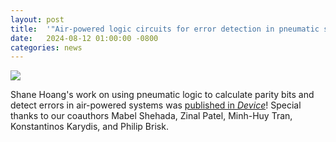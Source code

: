 ```yaml
---
layout: post
title:  '"Air-powered logic circuits for error detection in pneumatic systems'
date:   2024-08-12 01:00:00 -0800
categories: news
---
```


![](/assets/parity-big.jpg)

Shane Hoang's work on using pneumatic logic to calculate parity bits and detect errors in air-powered systems was [published in *Device*](https://www.sciencedirect.com/science/article/pii/S2666998624004071)!  Special thanks to our coauthors Mabel Shehada, Zinal Patel, Minh-Huy Tran, Konstantinos Karydis, and Philip Brisk.